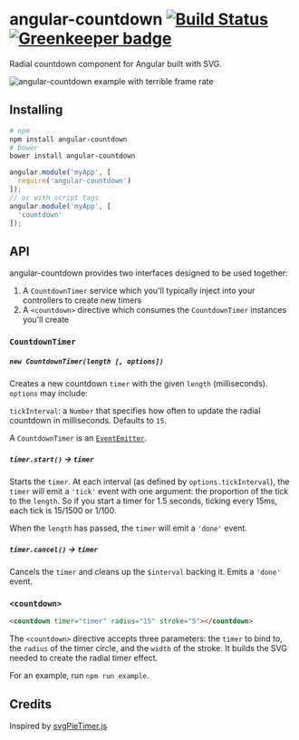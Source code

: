 # angular-countdown [![Build Status](https://travis-ci.org/bendrucker/angular-countdown.svg?branch=master)](https://travis-ci.org/bendrucker/angular-countdown) [![Greenkeeper badge](https://badges.greenkeeper.io/bendrucker/angular-countdown.svg)](https://greenkeeper.io/)

Radial countdown component for Angular built with SVG.

![angular-countdown example with terrible frame rate](http://f.cl.ly/items/002W2S362V2u1I1l292b/Screen%20Recording%202015-02-20%20at%2009.21%20PM.gif)

## Installing

```sh
# npm
npm install angular-countdown
# bower
bower install angular-countdown
```

```js
angular.module('myApp', [
  require('angular-countdown')
]);
// or with script tags
angular.module('myApp', [
  'countdown'
]);
```

## API

angular-countdown provides two interfaces designed to be used together:

1. A `CountdownTimer` service which you'll typically inject into your controllers to create new timers
2. A `<countdown>` directive which consumes the `CountdownTimer` instances you'll create

### `CountdownTimer`

##### `new CountdownTimer(length [, options])`

Creates a new countdown `timer` with the given `length` (milliseconds). `options` may include:

`tickInterval`: a `Number` that specifies how often to update the radial countdown in milliseconds. Defaults to `15`.

A `CountdownTimer` is an [`EventEmitter`](http://nodejs.org/api/events.html). 

##### `timer.start()` -> `timer`

Starts the `timer`. At each interval (as defined by `options.tickInterval`), the `timer` will emit a `'tick'` event with one argument: the proportion of the tick to the `length`. So if you start a timer for 1.5 seconds, ticking every 15ms, each tick is 15/1500 or 1/100.

When the `length` has passed, the `timer` will emit a `'done'` event. 

##### `timer.cancel()` -> `timer`

Cancels the `timer` and cleans up the `$interval` backing it. Emits a `'done'` event.

### `<countdown>`

```html
<countdown timer="timer" radius="15" stroke="5"></countdown>
```

The `<countdown>` directive accepts three parameters: the `timer` to bind to, the `radius` of the timer circle, and the `width` of the stroke. It builds the SVG needed to create the radial timer effect.

For an example, run `npm run example`. 

## Credits

Inspired by [svgPieTimer.js](https://github.com/agrimsrud/svgPieTimer.js)
